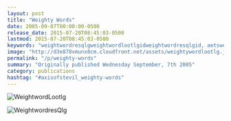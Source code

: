 ```yaml
---
layout: post
title: "Weighty Words"
date: 2005-09-07T00:00:00-0500
release_date: 2015-07-20T08:45:03-0500
lastmod: 2015-07-20T08:45:03-0500
keywords: "weightwordresqlgweightwordlootlgidweightwordresqlgid, aetsweightywordresqlgjpg, weightwordlootlgid, aetsweightywordlootlgjpg"
image: "http://d3e878vmunx8cm.cloudfront.net/assets/weightywordlootlg.jpg"
permalink: "/p/weighty-words"
summary: "Originally published Wednesday September, 7th 2005"
category: publications
hashtag: "#axisofstevil_weighty-words"
---
```


[id_1]: http://d3e878vmunx8cm.cloudfront.net/assets/weightywordlootlg.jpg "WeightwordLootlg"[id_2]: http://d3e878vmunx8cm.cloudfront.net/assets/weightywordresQlg.jpg "WeightwordresQlg"
![WeightwordLootlg][id_1]

![WeightwordresQlg][id_2]
